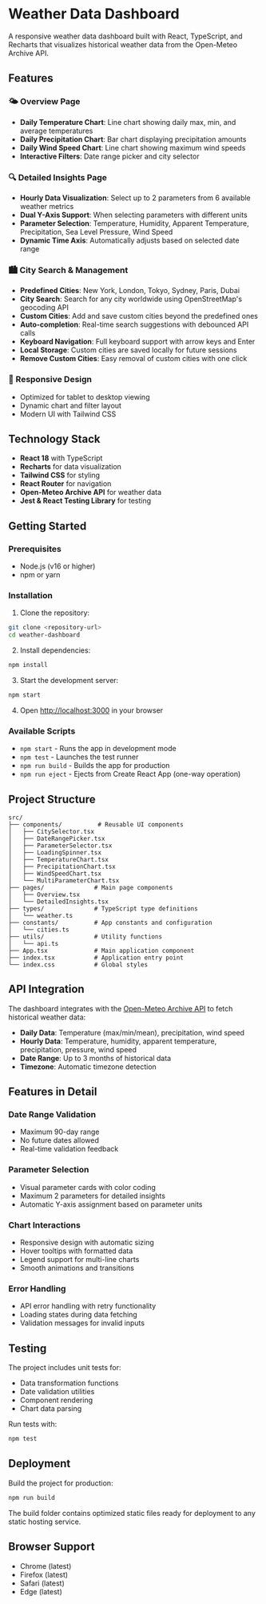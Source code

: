 # Weather Data Dashboard

A responsive weather data dashboard built with React, TypeScript, and Recharts that visualizes historical weather data from the Open-Meteo Archive API.

## Features

### 🌤️ Overview Page
- **Daily Temperature Chart**: Line chart showing daily max, min, and average temperatures
- **Daily Precipitation Chart**: Bar chart displaying precipitation amounts
- **Daily Wind Speed Chart**: Line chart showing maximum wind speeds
- **Interactive Filters**: Date range picker and city selector

### 🔍 Detailed Insights Page
- **Hourly Data Visualization**: Select up to 2 parameters from 6 available weather metrics
- **Dual Y-Axis Support**: When selecting parameters with different units
- **Parameter Selection**: Temperature, Humidity, Apparent Temperature, Precipitation, Sea Level Pressure, Wind Speed
- **Dynamic Time Axis**: Automatically adjusts based on selected date range

### 🏙️ City Search & Management
- **Predefined Cities**: New York, London, Tokyo, Sydney, Paris, Dubai
- **City Search**: Search for any city worldwide using OpenStreetMap's geocoding API
- **Custom Cities**: Add and save custom cities beyond the predefined ones
- **Auto-completion**: Real-time search suggestions with debounced API calls
- **Keyboard Navigation**: Full keyboard support with arrow keys and Enter
- **Local Storage**: Custom cities are saved locally for future sessions
- **Remove Custom Cities**: Easy removal of custom cities with one click

### 📱 Responsive Design
- Optimized for tablet to desktop viewing
- Dynamic chart and filter layout
- Modern UI with Tailwind CSS

## Technology Stack

- **React 18** with TypeScript
- **Recharts** for data visualization
- **Tailwind CSS** for styling
- **React Router** for navigation
- **Open-Meteo Archive API** for weather data
- **Jest & React Testing Library** for testing

## Getting Started

### Prerequisites
- Node.js (v16 or higher)
- npm or yarn

### Installation

1. Clone the repository:
```bash
git clone <repository-url>
cd weather-dashboard
```

2. Install dependencies:
```bash
npm install
```

3. Start the development server:
```bash
npm start
```

4. Open [http://localhost:3000](http://localhost:3000) in your browser

### Available Scripts

- `npm start` - Runs the app in development mode
- `npm test` - Launches the test runner
- `npm run build` - Builds the app for production
- `npm run eject` - Ejects from Create React App (one-way operation)

## Project Structure

```
src/
├── components/          # Reusable UI components
│   ├── CitySelector.tsx
│   ├── DateRangePicker.tsx
│   ├── ParameterSelector.tsx
│   ├── LoadingSpinner.tsx
│   ├── TemperatureChart.tsx
│   ├── PrecipitationChart.tsx
│   ├── WindSpeedChart.tsx
│   └── MultiParameterChart.tsx
├── pages/              # Main page components
│   ├── Overview.tsx
│   └── DetailedInsights.tsx
├── types/              # TypeScript type definitions
│   └── weather.ts
├── constants/          # App constants and configuration
│   └── cities.ts
├── utils/              # Utility functions
│   └── api.ts
├── App.tsx             # Main application component
├── index.tsx           # Application entry point
└── index.css           # Global styles
```

## API Integration

The dashboard integrates with the [Open-Meteo Archive API](https://archive-api.open-meteo.com/) to fetch historical weather data:

- **Daily Data**: Temperature (max/min/mean), precipitation, wind speed
- **Hourly Data**: Temperature, humidity, apparent temperature, precipitation, pressure, wind speed
- **Date Range**: Up to 3 months of historical data
- **Timezone**: Automatic timezone detection

## Features in Detail

### Date Range Validation
- Maximum 90-day range
- No future dates allowed
- Real-time validation feedback

### Parameter Selection
- Visual parameter cards with color coding
- Maximum 2 parameters for detailed insights
- Automatic Y-axis assignment based on parameter units

### Chart Interactions
- Responsive design with automatic sizing
- Hover tooltips with formatted data
- Legend support for multi-line charts
- Smooth animations and transitions

### Error Handling
- API error handling with retry functionality
- Loading states during data fetching
- Validation messages for invalid inputs

## Testing

The project includes unit tests for:
- Data transformation functions
- Date validation utilities
- Component rendering
- Chart data parsing

Run tests with:
```bash
npm test
```

## Deployment

Build the project for production:
```bash
npm run build
```

The build folder contains optimized static files ready for deployment to any static hosting service.

## Browser Support

- Chrome (latest)
- Firefox (latest)
- Safari (latest)
- Edge (latest)
